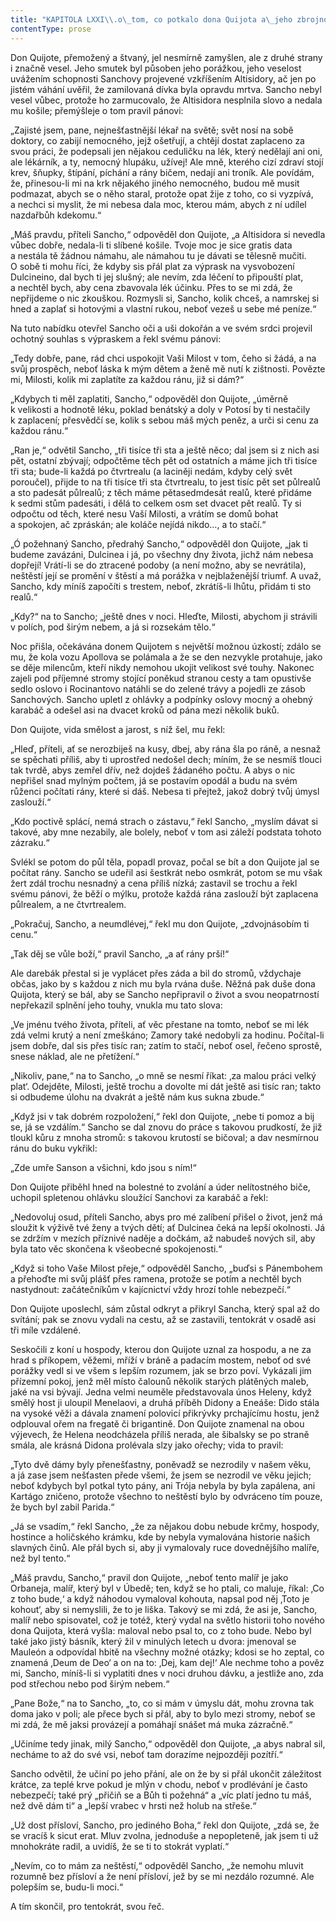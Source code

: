 ```yaml
---
title: "KAPITOLA LXXI\\.o\_tom, co potkalo dona Quijota a\_jeho zbrojnoše Sancha cestou\_domů\\."
contentType: prose
---
```


Don Quijote, přemožený a štvaný, jel nesmírně zamyšlen, ale z druhé strany i značně vesel. Jeho smutek byl působen jeho porážkou, jeho veselost uvážením schopnosti Sanchovy projevené vzkříšením Altisidory, ač jen po jistém váhání uvěřil, že zamilovaná dívka byla opravdu mrtva. Sancho nebyl vesel vůbec, protože ho zarmucovalo, že Altisidora nesplnila slovo a nedala mu košile; přemýšleje o tom pravil pánovi:

„Zajisté jsem, pane, nejnešťastnější lékař na světě; svět nosí na sobě doktory, co zabijí nemocného, jejž ošetřují, a chtějí dostat zaplaceno za svou práci, že podepsali jen nějakou ceduličku na lék, který nedělají ani oni, ale lékárník, a ty, nemocný hlupáku, užívej! Ale mně, kterého cizí zdraví stojí krev, šňupky, štípání, píchání a rány bičem, nedají ani troník. Ale povídám, že, přinesou-li mi na krk nějakého jiného nemocného, budou mě musit podmazat, abych se o něho staral, protože opat žije z toho, co si vyzpívá, a nechci si myslit, že mi nebesa dala moc, kterou mám, abych z ní udílel nazdařbůh kdekomu.“

„Máš pravdu, příteli Sancho,“ odpověděl don Quijote, „a Altisidora si nevedla vůbec dobře, nedala-li ti slíbené košile. Tvoje moc je sice gratis data a nestála tě žádnou námahu, ale námahou tu je dávati se tělesně mučiti. O sobě ti mohu říci, že kdyby sis přál plat za výprask na vysvobození Dulcineino, dal bych ti jej slušný; ale nevím, zda léčení to připouští plat, a nechtěl bych, aby cena zbavovala lék účinku. Přes to se mi zdá, že nepřijdeme o nic zkouškou. Rozmysli si, Sancho, kolik chceš, a namrskej si hned a zaplať si hotovými a vlastní rukou, neboť vezeš u sebe mé peníze.“

Na tuto nabídku otevřel Sancho oči a uši dokořán a ve svém srdci projevil ochotný souhlas s výpraskem a řekl svému pánovi:

„Tedy dobře, pane, rád chci uspokojit Vaši Milost v tom, čeho si žádá, a na svůj prospěch, neboť láska k mým dětem a ženě mě nutí k zištnosti. Povězte mi, Milosti, kolik mi zaplatíte za každou ránu, již si dám?“

„Kdybych ti měl zaplatiti, Sancho,“ odpověděl don Quijote, „úměrně k velikosti a hodnotě léku, poklad benátský a doly v Potosí by ti nestačily k zaplacení; přesvědčí se, kolik s sebou máš mých peněz, a urči si cenu za každou ránu.“

„Ran je,“ odvětil Sancho, „tři tisíce tři sta a ještě něco; dal jsem si z nich asi pět, ostatní zbývají; odpočtěme těch pět od ostatních a máme jich tři tisíce tři sta; bude-li každá po čtvrtrealu (a laciněji nedám, kdyby celý svět poroučel), přijde to na tři tisíce tři sta čtvrtrealu, to jest tisíc pět set půlrealů a sto padesát půlrealů; z těch máme pětasedmdesát realů, které přidáme k sedmi stům padesáti, i dělá to celkem osm set dvacet pět realů. Ty si odpočtu od těch, které nesu Vaší Milosti, a vrátím se domů bohat a spokojen, ač zpráskán; ale koláče nejídá nikdo…, a to stačí.“

„Ó požehnaný Sancho, předrahý Sancho,“ odpověděl don Quijote, „jak ti budeme zavázáni, Dulcinea i já, po všechny dny života, jichž nám nebesa dopřejí! Vrátí-li se do ztracené podoby (a není možno, aby se nevrátila), neštěstí její se promění v štěstí a má porážka v nejblaženější triumf. A uvaž, Sancho, kdy míníš započíti s trestem, neboť, zkrátíš-li lhůtu, přidám ti sto realů.“

„Kdy?“ na to Sancho; „ještě dnes v noci. Hleďte, Milosti, abychom ji strávili v polích, pod širým nebem, a já si rozsekám tělo.“

Noc přišla, očekávána donem Quijotem s největší možnou úzkostí; zdálo se mu, že kola vozu Apollova se polámala a že se den nezvykle protahuje, jako se děje milencům, kteří nikdy nemohou ukojit velikost své touhy. Nakonec zajeli pod příjemné stromy stojící poněkud stranou cesty a tam opustivše sedlo oslovo i Rocinantovo natáhli se do zelené trávy a pojedli ze zásob Sanchových. Sancho upletl z ohlávky a podpínky oslovy mocný a ohebný karabáč a odešel asi na dvacet kroků od pána mezi několik buků.

Don Quijote, vida smělost a jarost, s níž šel, mu řekl:

„Hleď, příteli, ať se nerozbiješ na kusy, dbej, aby rána šla po ráně, a nesnaž se spěchati příliš, aby ti uprostřed nedošel dech; míním, že se nesmíš tlouci tak tvrdě, abys zemřel dřív, než dojdeš žádaného počtu. A abys o nic nepřišel snad mylným počtem, já se postavím opodál a budu na svém růženci počítati rány, které si dáš. Nebesa ti přejtež, jakož dobrý tvůj úmysl zaslouží.“

„Kdo poctivě splácí, nemá strach o zástavu,“ řekl Sancho, „myslím dávat si takové, aby mne nezabily, ale bolely, neboť v tom asi záleží podstata tohoto zázraku.“

Svlékl se potom do půl těla, popadl provaz, počal se bít a don Quijote jal se počítat rány. Sancho se udeřil asi šestkrát nebo osmkrát, potom se mu však žert zdál trochu nesnadný a cena příliš nízká; zastavil se trochu a řekl svému pánovi, že běží o mýlku, protože každá rána zaslouží být zaplacena půlrealem, a ne čtvrtrealem.

„Pokračuj, Sancho, a neumdlévej,“ řekl mu don Quijote, „zdvojnásobím ti cenu.“

„Tak děj se vůle boží,“ pravil Sancho, „a ať rány prší!“

Ale darebák přestal si je vyplácet přes záda a bil do stromů, vždychaje občas, jako by s každou z nich mu byla rvána duše. Něžná pak duše dona Quijota, který se bál, aby se Sancho nepřipravil o život a svou neopatrností nepřekazil splnění jeho touhy, vnukla mu tato slova:

„Ve jménu tvého života, příteli, ať věc přestane na tomto, neboť se mi lék zdá velmi krutý a není zmeškáno; Zamory také nedobyli za hodinu. Počítal-li jsem dobře, dal sis přes tisíc ran; zatím to stačí, neboť osel, řečeno sprostě, snese náklad, ale ne přetížení.“

„Nikoliv, pane,“ na to Sancho, „o mně se nesmí říkat: ‚za malou práci velký plat‘. Odejděte, Milosti, ještě trochu a dovolte mi dát ještě asi tisíc ran; takto si odbudeme úlohu na dvakrát a ještě nám kus sukna zbude.“

„Když jsi v tak dobrém rozpoložení,“ řekl don Quijote, „nebe ti pomoz a bij se, já se vzdálím.“ Sancho se dal znovu do práce s takovou prudkostí, že již tloukl kůru z mnoha stromů: s takovou krutostí se bičoval; a dav nesmírnou ránu do buku vykřikl:

„Zde umře Sanson a všichni, kdo jsou s ním!“

Don Quijote přiběhl hned na bolestné to zvolání a úder nelítostného biče, uchopil spletenou ohlávku sloužící Sanchovi za karabáč a řekl:

„Nedovoluj osud, příteli Sancho, abys pro mé zalíbení přišel o život, jenž má sloužit k výživě tvé ženy a tvých dětí; ať Dulcinea čeká na lepší okolnosti. Já se zdržím v mezích příznivé naděje a dočkám, až nabudeš nových sil, aby byla tato věc skončena k všeobecné spokojenosti.“

„Když si toho Vaše Milost přeje,“ odpověděl Sancho, „buďsi s Pánembohem a přehoďte mi svůj plášť přes ramena, protože se potím a nechtěl bych nastydnout: začátečníkům v kajícnictví vždy hrozí tohle nebezpečí.“

Don Quijote uposlechl, sám zůstal odkryt a přikryl Sancha, který spal až do svítání; pak se znovu vydali na cestu, až se zastavili, tentokrát v osadě asi tři míle vzdálené.

Seskočili z koní u hospody, kterou don Quijote uznal za hospodu, a ne za hrad s příkopem, věžemi, mříží v bráně a padacím mostem, neboť od své porážky vedl si ve všem s lepším rozumem, jak se brzo poví. Vykázali jim přízemní pokoj, jenž měl místo čalounů několik starých plátěných maleb, jaké na vsi bývají. Jedna velmi neuměle představovala únos Heleny, když smělý host ji uloupil Menelaovi, a druhá příběh Didony a Eneáše: Dido stála na vysoké věži a dávala znamení polovicí přikrývky prchajícímu hostu, jenž odplouval ořem na fregatě či brigantině. Don Quijote znamenal na obou výjevech, že Helena neodcházela příliš nerada, ale šibalsky se po straně smála, ale krásná Didona prolévala slzy jako ořechy; vida to pravil:

„Tyto dvě dámy byly přenešťastny, poněvadž se nezrodily v našem věku, a já zase jsem nešťasten přede všemi, že jsem se nezrodil ve věku jejich; neboť kdybych byl potkal tyto pány, ani Trója nebyla by byla zapálena, ani Kartágo zničeno, protože všechno to neštěstí bylo by odvráceno tím pouze, že bych byl zabil Parida.“

„Já se vsadím,“ řekl Sancho, „že za nějakou dobu nebude krčmy, hospody, hostince a holičského krámku, kde by nebyla vymalována historie našich slavných činů. Ale přál bych si, aby ji vymalovaly ruce dovednějšího malíře, než byl tento.“

„Máš pravdu, Sancho,“ pravil don Quijote, „neboť tento malíř je jako Orbaneja, malíř, který byl v Úbedě; ten, když se ho ptali, co maluje, říkal: ‚Co z toho bude,‘ a když náhodou vymaloval kohouta, napsal pod něj ‚Toto je kohout‘, aby si nemyslili, že to je liška. Takový se mi zdá, že asi je, Sancho, malíř nebo spisovatel, což je totéž, který vydal na světlo historii toho nového dona Quijota, která vyšla: maloval nebo psal to, co z toho bude. Nebo byl také jako jistý básník, který žil v minulých letech u dvora: jmenoval se Mauleón a odpovídal hbitě na všechny možné otázky; kdosi se ho zeptal, co znamená ‚Deum de Deo‘ a on na to: ‚Dej, kam dej!‘ Ale nechme toho a pověz mi, Sancho, míníš-li si vyplatiti dnes v noci druhou dávku, a jestliže ano, zda pod střechou nebo pod širým nebem.“

„Pane Bože,“ na to Sancho, „to, co si mám v úmyslu dát, mohu zrovna tak doma jako v poli; ale přece bych si přál, aby to bylo mezi stromy, neboť se mi zdá, že mě jaksi provázejí a pomáhají snášet má muka zázračně.“

„Učiníme tedy jinak, milý Sancho,“ odpověděl don Quijote, „a abys nabral sil, necháme to až do své vsi, neboť tam dorazíme nejpozději pozítří.“

Sancho odvětil, že učiní po jeho přání, ale on že by si přál ukončit záležitost krátce, za teplé krve pokud je mlýn v chodu, neboť v prodlévání je často nebezpečí; také prý „přičiň se a Bůh ti požehná“ a „víc platí jedno tu máš, než dvě dám ti“ a „lepší vrabec v hrsti než holub na střeše.“

„Už dost přísloví, Sancho, pro jediného Boha,“ řekl don Quijote, „zdá se, že se vracíš k sicut erat. Mluv zvolna, jednoduše a nepopleteně, jak jsem ti už mnohokráte radil, a uvidíš, že se ti to stokrát vyplatí.“

„Nevím, co to mám za neštěstí,“ odpověděl Sancho, „že nemohu mluvit rozumně bez přísloví a že není přísloví, jež by se mi nezdálo rozumné. Ale polepším se, budu-li moci.“

A tím skončil, pro tentokrát, svou řeč.
